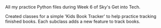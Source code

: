 All my practice Python files during Week 6 of Sky's Get into Tech.

Created classes for a simple 'Kids Book Tracker' to help practice tracking finished books.
Each subclass adds a new feature to track books.
